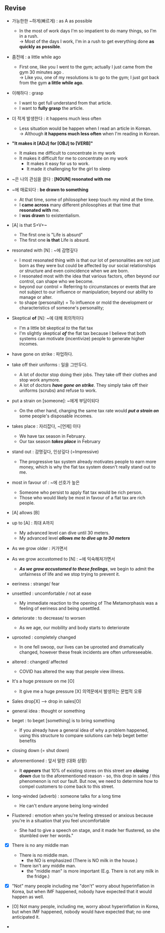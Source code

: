 ## Revise 

- 가능한한 ~하게(빠르게) : as A as possible  
    - In the most of work days I'm so impatient to do many things, so I'm in a rush.  
    -> Most of the days I work, I'm in a rush to get everything done **as quickly as possible**.

- 좀전에 : a little while ago  
    - First one, like you I went to the gym; actually I just came from the gym 30 minutes ago .  
    -> Like you, one of my resolutions is to go to the gym; I just got back from the gym **a little while ago**. 

- 이해하다 : grasp
    - I want to get full understand from that article.
    - I want to **fully grasp** the article.


- 더 적게 발생한다 : it happens much less often
    - Less situation would be happen when I read an article in Korean.  
    -> Although **it happens much less often** when I'm reading in Korean.

- **"It makes it [ADJ] for [OBJ] to [VERB]"**
   - It makes me difficult to concentrate in my work
   - It makes it difficult for me to concentrate on my work
      - It makes it easy for us to work.
      - It made it challenging for the girl to sleep

- ~은 나의 관심을 끌다 : **[NOUN] resonated with me**
- ~에 매료되다 : **be drawn to something**
   - At that time, some of philosopher keep touch my mind at the time. 
   - I **came across** many different philosophies at that time that **resonated with** me. 
  - I **was drawn** to existentialism.

- [A] is that S+V+~
   - The first one is  "Life is absurd" 
   - The first one **is that** Life is absurd. 

- resonated with [N] : ~에 감명깊다
    - I most resonated thing with is that our lot of personalities are not just born as they were but could be affected by our social relationships or structure and even coincidence when we are born.
    - I resonated most with the idea that various factors, often beyond our control, can shape who we become.
    - beyond our control = Referring to circumstances or events that are not subject to our influence or manipulation; beyond our ability to manage or alter.
    - to shape (personality) = To influence or mold the development or characteristics of someone's personality;


- Skeptical **of** [N]: ~에 대해 회의적이다
    - I'm a little bit skeptical *to* the flat tax
    - I'm slightly skeptical ***of*** the flat tax because I believe that both systems can motivate (incentivize) people to generate higher incomes.


- have gone on strike : 파업하다.
- take off their uniforms : 일을 그만두다.
    - A lot of doctor stop doing their jobs. They take off their clothes and stop work anymore.
    - A lot of doctors ***have gone on strike***. They simply take off their uniforms (scrubs) and refuse to work.


- put a strain on [someone]: ~에게 부담이되다
    - On the other hand, charging the same tax rate would ***put a strain on*** some people's disposable incomes. 


- takes place : 자리잡다, ~[언제] 이다
    - We have tax season in February.
    - Our tax season ***takes place*** in February 

- stand out : 감명깊다, 인상깊다 (=Impressive)
    - The progressive tax system already motivates people to earn more money, which is why the flat tax system doesn't really stand out to me. 


- most in favour of : ~에 선호가 높은
    - Someone who persist to apply flat tax would be rich person.
    - Those who would likely be most in favour of a flat tax are rich people. 


- [A] allows [B]
- up to [A] : 최대 A까지
    - My advanced level can dive until 30 meters.
    - My advanced level ***allows me to dive up to 30 meters***


- As we grow older : 커가면서 
- As we grow accustomed to [N] : ~에 익숙해져가면서
    - ***As we grow accustomed to these feelings***, we begin to admit the unfairness of life and we stop trying to prevent it.

- eeriness : strange/ fear 
- unsettled : uncomfortable / not at ease
    - My immediate reaction to the opening of The Metamorphasis was a feeling of eeriness and being unsettled. 

- deteriorate : to decrease/ to worsen 
    - As we age, our mobility and body starts to deteriorate 

- uprooted : completely changed
    - In one fell swoop, our lives can be uprooted and dramatically changed, however these freak incidents are often unforeseeable. 

- altered : changed/ affected 
    - COVID has altered the way that people view illness. 

- It's a huge pressure on me [O]
  - It give me a huge pressure [X] 의역문에서 발생하는 문법적 오류

- Sales drop[X] --> drop in sales[O]

- general idea : thought or something
- beget : to beget [something] is to bring something
    - If you already have a general idea of why a problem happened, using this structure to compare solutions can help beget better benefits


- closing down (= shut down)
- aforementioned : 앞서 말한 (대화 상황)
    - It ***appears*** that 10% of existing stores on this street are ***closing down*** due to the aforementioned reason - so, this drop in sales / this phenomenon is not our fault. But now, we need to determine how to compel customers to come back to this street.
    

- long-winded (adverb) : someone talks for a long time
    - He can't endure anyone being long-winded

- Flustered : emotion when you're feeling stressed or anxious because you're in a situation that you feel uncomfortable
    - She had to give a speech on stage, and it made her flustered, so she stumbled over her words."


- [X] There is no any middle man
    - There is no middle man. 
        - the NO is emphasized (There is NO milk in the house.)
    - There isn't any middle man. 
        - the "middle man" is more important (E.g. There is not any milk in the fridge.)
 
- [X] "Not" many people including me "don't" worry about hyperinflation in Korea, but when IMF happened, nobody have expected that it would happen as well.
- [O] Not many people, including me, worry about hyperinflation in Korea, but when IMF happened, nobody would have expected that; no one anticipated it. 


 - 
